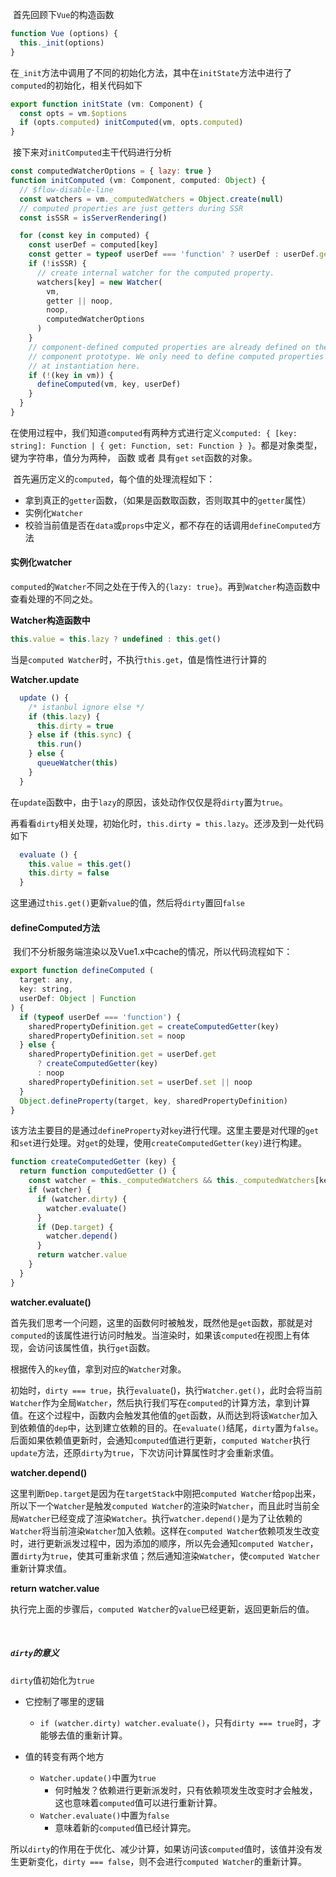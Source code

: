 ​		首先回顾下`Vue`的构造函数

```javascript
function Vue (options) {
  this._init(options)
}
```

​		在`_init`方法中调用了不同的初始化方法，其中在`initState`方法中进行了`computed`的初始化，相关代码如下

```javascript
export function initState (vm: Component) {
  const opts = vm.$options
  if (opts.computed) initComputed(vm, opts.computed)
}
```

​		接下来对`initComputed`主干代码进行分析

```javascript
const computedWatcherOptions = { lazy: true }
function initComputed (vm: Component, computed: Object) {
  // $flow-disable-line
  const watchers = vm._computedWatchers = Object.create(null)
  // computed properties are just getters during SSR
  const isSSR = isServerRendering()

  for (const key in computed) {
    const userDef = computed[key]
    const getter = typeof userDef === 'function' ? userDef : userDef.get
    if (!isSSR) {
      // create internal watcher for the computed property.
      watchers[key] = new Watcher(
        vm,
        getter || noop,
        noop,
        computedWatcherOptions
      )
    }
    // component-defined computed properties are already defined on the
    // component prototype. We only need to define computed properties defined
    // at instantiation here.
    if (!(key in vm)) {
      defineComputed(vm, key, userDef)
    }
  }
}
```

​		在使用过程中，我们知道`computed`有两种方式进行定义`computed: { [key: string]: Function | { get: Function, set: Function } }`。都是对象类型，键为字符串，值分为两种， 函数 或者 具有`get` `set`函数的对象。

​		首先遍历定义的`computed`，每个值的处理流程如下：

- 拿到真正的`getter`函数，（如果是函数取函数，否则取其中的`getter`属性）
- 实例化`Watcher`
- 校验当前值是否在`data`或`props`中定义，都不存在的话调用`defineComputed`方法

#### 实例化watcher

​		`computed`的`Watcher`不同之处在于传入的`{lazy: true}`。再到`Watcher`构造函数中查看处理的不同之处。

**Watcher构造函数中**

```javascript
this.value = this.lazy ? undefined : this.get()
```

当是`computed Watcher`时，不执行`this.get`，值是惰性进行计算的

**Watcher.update**

```javascript
  update () {
    /* istanbul ignore else */
    if (this.lazy) {
      this.dirty = true
    } else if (this.sync) {
      this.run()
    } else {
      queueWatcher(this)
    }
  }
```

​		在`update`函数中，由于`lazy`的原因，该处动作仅仅是将`dirty`置为`true`。

​		再看看`dirty`相关处理，初始化时，`this.dirty = this.lazy`。还涉及到一处代码如下

```javascript
  evaluate () {
    this.value = this.get()
    this.dirty = false
  }
```

​		这里通过`this.get()`更新`value`的值，然后将`dirty`置回`false`



#### defineComputed方法

​		我们不分析服务端渲染以及Vue1.x中cache的情况，所以代码流程如下：

```javascript
export function defineComputed (
  target: any,
  key: string,
  userDef: Object | Function
) {
  if (typeof userDef === 'function') {
    sharedPropertyDefinition.get = createComputedGetter(key)
    sharedPropertyDefinition.set = noop
  } else {
    sharedPropertyDefinition.get = userDef.get
      ? createComputedGetter(key)
      : noop
    sharedPropertyDefinition.set = userDef.set || noop
  }
  Object.defineProperty(target, key, sharedPropertyDefinition)
}
```

​		该方法主要目的是通过`defineProperty`对`key`进行代理。这里主要是对代理的`get`和`set`进行处理。对`get`的处理，使用`createComputedGetter(key)`进行构建。

```javascript
function createComputedGetter (key) {
  return function computedGetter () {
    const watcher = this._computedWatchers && this._computedWatchers[key]
    if (watcher) {
      if (watcher.dirty) {
        watcher.evaluate()
      }
      if (Dep.target) {
        watcher.depend()
      }
      return watcher.value
    }
  }
}
```

**watcher.evaluate()**		

​		首先我们思考一个问题，这里的函数何时被触发，既然他是`get`函数，那就是对`computed`的该属性进行访问时触发。当渲染时，如果该`computed`在视图上有体现，会访问该属性值，执行`get`函数。

​		根据传入的`key`值，拿到对应的`Watcher`对象。

​		初始时，`dirty === true`，执行`evaluate`()，执行`Watcher.get()`，此时会将当前`Watcher`作为全局`Watcher`，然后执行我们写在`computed`的计算方法，拿到计算值。在这个过程中，函数内会触发其他值的`get`函数，从而达到将该`Watcher`加入到依赖值的`dep`中，达到建立依赖的目的。在`evaluate()`结尾，`dirty`置为`false`。后面如果依赖值更新时，会通知`computed`值进行更新，`computed Watcher`执行`update`方法，还原`dirty`为`true`，下次访问计算属性时才会重新求值。

**watcher.depend()**

​		这里判断`Dep.target`是因为在`targetStack`中刚把`computed Watcher`给`pop`出来，所以下一个`Watcher`是触发`computed Watcher`的渲染时`Watcher`，而且此时当前全局`Watcher`已经变成了渲染`Watcher`。执行`watcher.depend()`是为了让依赖的`Watcher`将当前渲染`Watcher`加入依赖。这样在`computed Watcher`依赖项发生改变时，进行更新派发过程中，因为添加的顺序，所以先会通知`computed Watcher`，置`dirty`为`true`，使其可重新求值；然后通知渲染`Watcher`，使`computed Watcher`重新计算求值。

**return watcher.value**

​		执行完上面的步骤后，`computed Watcher`的`value`已经更新，返回更新后的值。

​	

##### `dirty`的意义

`dirty`值初始化为`true`

- 它控制了哪里的逻辑
  - `if (watcher.dirty) watcher.evaluate()`，只有`dirty === true`时，才能够去值的重新计算。

- 值的转变有两个地方
  - `Watcher.update()`中置为`true`
    - 何时触发？依赖进行更新派发时，只有依赖项发生改变时才会触发，这也意味着`computed`值可以进行重新计算。
  - `Watcher.evaluate()`中置为`false`
    - 意味着新的`computed`值已经计算完。

所以`dirty`的作用在于优化、减少计算，如果访问该`computed`值时，该值并没有发生更新变化，`dirty === false`，则不会进行`computed Watcher`的重新计算。

